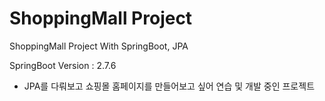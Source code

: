 # ShoppingMall Project

ShoppingMall Project With SpringBoot, JPA

SpringBoot Version : 2.7.6


* JPA를 다뤄보고 쇼핑몰 홈페이지를 만들어보고 싶어 연습 및 개발 중인 프로젝트
